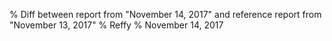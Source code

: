% Diff between report from "November 14, 2017" and reference report from "November 13, 2017"
% Reffy
% November 14, 2017

